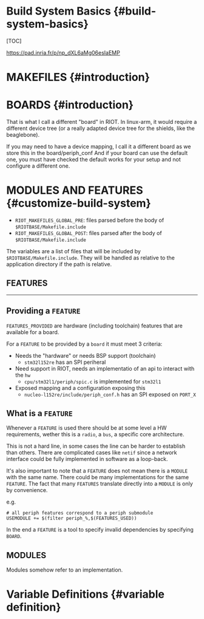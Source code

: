 Build System Basics                    {#build-system-basics}
============================

[TOC]

https://pad.inria.fr/p/np_dXL6aMg06esIaEMP

MAKEFILES                                                    {#introduction}
============



BOARDS                                                     {#introduction}
============



That is what I call a different "board" in RIOT.
In linux-arm, it would require a different device tree (or a really adapted device tree for the shields, like the beaglebone).

If you may need to have a device mapping, I call it a different board as we store this in the board/periph_conf
And if your board can use the default one, you must have checked the default works for your setup and not configure a different one.


MODULES AND FEATURES                            {#customize-build-system}
==========================

+ `RIOT_MAKEFILES_GLOBAL_PRE`: files parsed before the body of
  `$RIOTBASE/Makefile.include`
+ `RIOT_MAKEFILES_GLOBAL_POST`: files parsed after the body of
  `$RIOTBASE/Makefile.include`

The variables are a list of files that will be included by
`$RIOTBASE/Makefile.include`.
They will be handled as relative to the application directory if the path is
relative.


FEATURES
-----
-----


Providing a `FEATURE`
-----

`FEATURES_PROVIDED` are hardware (including toolchain) features that are available
for a board.

For a `FEATURE` to be provided by a `board` it must meet 3 criteria:

- Needs the "hardware" or needs BSP support (toolchain)
    - `stm32l152re` has an SPI periheral
- Need support in RIOT, needs an implementatio of an api to interact with the `hw`
    - `cpu/stm32l1/periph/spic.c` is implemented for `stm32l1`
- Exposed mapping and a configuration exposing this
    - `nucleo-l152re/include/periph_conf.h` has an SPI exposed on `PORT_X`

What is a `FEATURE`
-----

Whenever a `FEATURE` is used there should be at some level a HW requirements,
wether this is a `radio`, a `bus`, a specific core architecture. 

This is not a hard line, in some cases the line can be harder to establish than
others. There are complicated cases like `netif` since a network interface could
be fully implemented in software as a loop-back.

It's also important to note that a `FEATURE` does not mean there is a `MODULE`
with the same name. There could be many implementations for the same `FEATURE`.
The fact that many `FEATURES` translate directly into a `MODULE` is only by
convenience.

e.g.

    # all periph features correspond to a periph submodule
    USEMODULE += $(filter periph_%,$(FEATURES_USED))

In the end a `FEATURE` is a tool to specify invalid dependencies by specifying
`BOARD`.

MODULES
-----

Modules somehow refer to an implementation.

Variable Definitions                           {#variable definition}
=============================

